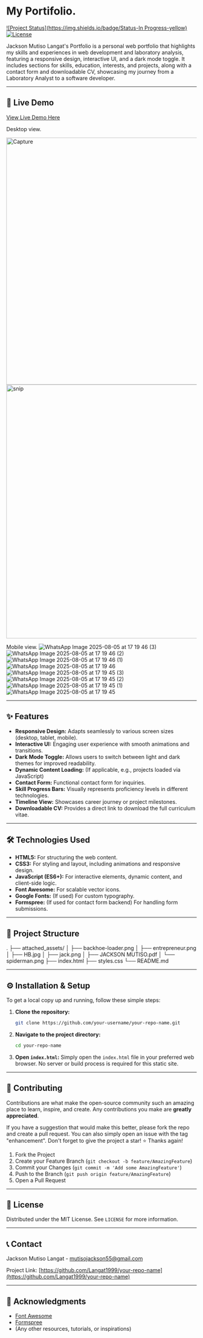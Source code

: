 # My Portifolio.

[![Project Status](https://img.shields.io/badge/Status-In Progress-yellow) ![License](https://img.shields.io/badge/License-MIT-green)](https://langat1999.github.io/Portfolio/)

Jackson Mutiso Langat's Portfolio is a personal web portfolio that highlights my skills and experiences in web development and laboratory analysis, featuring a responsive design, interactive UI, and a dark mode toggle. It includes sections for skills, education, interests, and projects, along with a contact form and downloadable CV, showcasing my journey from a Laboratory Analyst to a software developer.

---

## 🚀 Live Demo

[View Live Demo Here]([https://your-live-demo-url.com](https://langat1999.github.io/Portfolio/))

Desktop view.

<img width="1024" height="654" alt="Capture" src="https://github.com/user-attachments/assets/a817857f-062f-4f7e-a8ca-0171ed80584a" />
<img width="1014" height="672" alt="snip" src="https://github.com/user-attachments/assets/5c442ea9-62d3-4e68-8524-e86fa0929ce9" />

Mobile view.
![WhatsApp Image 2025-08-05 at 17 19 46 (3)](https://github.com/user-attachments/assets/9774dd03-67ae-406e-b7e5-1e6ace1c63c6)
![WhatsApp Image 2025-08-05 at 17 19 46 (2)](https://github.com/user-attachments/assets/6779eb87-cc5b-4292-b435-149a3e4d8224)
![WhatsApp Image 2025-08-05 at 17 19 46 (1)](https://github.com/user-attachments/assets/949c9481-201f-4a18-813f-fcd011902a90)
![WhatsApp Image 2025-08-05 at 17 19 46](https://github.com/user-attachments/assets/136cfaa0-b8dd-40b8-ac24-7f6bc529fe0a)
![WhatsApp Image 2025-08-05 at 17 19 45 (3)](https://github.com/user-attachments/assets/7a9e7783-4353-4aab-9bc6-ad32a70d2e00)
![WhatsApp Image 2025-08-05 at 17 19 45 (2)](https://github.com/user-attachments/assets/9029f868-7175-4d41-8192-d3eaaaebde1c)
![WhatsApp Image 2025-08-05 at 17 19 45 (1)](https://github.com/user-attachments/assets/d63bba22-dc72-4d94-87a6-f2a545086f0b)
![WhatsApp Image 2025-08-05 at 17 19 45](https://github.com/user-attachments/assets/619dbdf6-2e60-4743-bd76-4b9122567be1)


---

## ✨ Features

*   **Responsive Design:** Adapts seamlessly to various screen sizes (desktop, tablet, mobile).
*   **Interactive UI:** Engaging user experience with smooth animations and transitions.
*   **Dark Mode Toggle:** Allows users to switch between light and dark themes for improved readability.
*   **Dynamic Content Loading:** (If applicable, e.g., projects loaded via JavaScript)
*   **Contact Form:** Functional contact form for inquiries.
*   **Skill Progress Bars:** Visually represents proficiency levels in different technologies.
*   **Timeline View:** Showcases career journey or project milestones.
*   **Downloadable CV:** Provides a direct link to download the full curriculum vitae.

---

## 🛠️ Technologies Used

*   **HTML5:** For structuring the web content.
*   **CSS3:** For styling and layout, including animations and responsive design.
*   **JavaScript (ES6+):** For interactive elements, dynamic content, and client-side logic.
*   **Font Awesome:** For scalable vector icons.
*   **Google Fonts:** (If used) For custom typography.
*   **Formspree:** (If used for contact form backend) For handling form submissions.

---

## 📂 Project Structure

. ├── attached_assets/ │ ├── backhoe-loader.png │ ├── entrepreneur.png │ ├── HB.jpg │ ├── jack.png │ ├── JACKSON MUTISO.pdf │ └── spiderman.png ├── index.html ├── styles.css └── README.md


---

## ⚙️ Installation & Setup

To get a local copy up and running, follow these simple steps:

1.  **Clone the repository:**
    ```bash
    git clone https://github.com/your-username/your-repo-name.git
    ```
2.  **Navigate to the project directory:**
    ```bash
    cd your-repo-name
    ```
3.  **Open `index.html`:**
    Simply open the `index.html` file in your preferred web browser. No server or build process is required for this static site.

---

## 🤝 Contributing

Contributions are what make the open-source community such an amazing place to learn, inspire, and create. Any contributions you make are **greatly appreciated**.

If you have a suggestion that would make this better, please fork the repo and create a pull request. You can also simply open an issue with the tag "enhancement".
Don't forget to give the project a star! ⭐ Thanks again!

1.  Fork the Project
2.  Create your Feature Branch (`git checkout -b feature/AmazingFeature`)
3.  Commit your Changes (`git commit -m 'Add some AmazingFeature'`)
4.  Push to the Branch (`git push origin feature/AmazingFeature`)
5.  Open a Pull Request

---

## 📄 License

Distributed under the MIT License. See `LICENSE` for more information.

---

## 📞 Contact

Jackson Mutiso Langat - [mutisojackson55@gmail.com](mailto:mutisojackson55@gmail.com)

Project Link: [https://github.com/Langat1999/your-repo-name](https://github.com/Langat1999/your-repo-name)

---

## 🙏 Acknowledgments

*   [Font Awesome](https://fontawesome.com/)
*   [Formspree](https://formspree.io/)
*   (Any other resources, tutorials, or inspirations)
